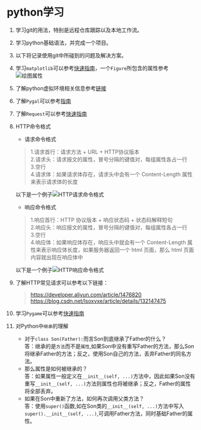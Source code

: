 # python学习  

1. 学习git的用法，特别是远程仓库跟踪以及本地工作流。  
2. 学习python基础语法，并完成一个项目。
3. 以下将记录使用git中所碰到的问题及解决方案。 
4. 学习`matplotlib`可以参考[快速指南](https://matplotlib.org/stable/users/explain/quick_start.html)，一个`Figure`所包含的属性参考![绘图属性](https://matplotlib.org/stable/_images/anatomy.png) 
5. 了解python虚拟环境相关信息参考[链接](https://packaging.python.org/en/latest/guides/installing-using-pip-and-virtual-environments/#creating-a-virtual-environment)  
6. 了解`Pygal`可以参考[指南](https://www.pygal.org/en/stable/documentation/index.html)
7. 了解`Request`可以参考[快速指南](https://requests.readthedocs.io/en/latest/user/quickstart/#passing-parameters-in-urls)  
8. HTTP命令格式  
    - 请求命令格式  
    > 1.请求首行：请求方法 + URL + HTTP协议版本  
    > 2.请求头：请求报文的属性，冒号分隔的键值对，每组属性各占一行  
    > 3.空行  
    > 4.请求体：如果请求体存在，请求头中会有一个 Content-Length 属性来表示请求体的长度  

    以下是一个例子![HTTP请求命令格式](https://i-blog.csdnimg.cn/blog_migrate/d86a0e70b9768d620ce0f1cd015d468a.png)  

    - 响应命令格式  
    > 1.响应首行：HTTP 协议版本 + 响应状态码 + 状态码解释短句  
    > 2.响应头：响应报文的属性，冒号分隔的键值对，每组属性各占一行  
    > 3.空行  
    > 4.响应体：如果响应体存在，响应头中就会有一个 Content-Length 属性来表示响应体长度，如果服务器返回一个 html 页面，那么 html 页面内容就出现在响应体中  

    以下是一个例子![HTTP响应命令格式](https://i-blog.csdnimg.cn/blog_migrate/853c6d2ef7d905e0589f5f711a960be6.png)  
    
9. 了解HTTP常见请求可以参考以下链接：  
    > https://developer.aliyun.com/article/1476820  
    > https://blog.csdn.net/lsoxvxe/article/details/132147475  
10. 学习`Pygame`可以参考[快速指南](https://www.pygame.org/docs/)  

11. 对Python中`继承`的理解  
    - 对于`class Son(Father):`而言Son到底继承了Father的什么？  
    答：继承的是`方法`而不是`属性`,如果Son中没有重写Father的方法，那么Son将继承Father的方法；反之，使用Son自己的方法，丢弃Father的同名方法。  
    - 那么属性是如何被继承的？  
    答：如果属性一般定义在`__init__(self, ...)`方法中，因此如果Son没有重写`__init__(self, ...)`方法则属性也将被继承；反之，Father的属性将全部丢弃。  
    - 如果在Son中重新了方法，如何再次调用父类方法？  
    答：使用`super()`函数,如在Son类的`__init__(self, ...)`方法中写入`super().__init__(self, ...)`,可调用Father方法，同时基础Father的属性。